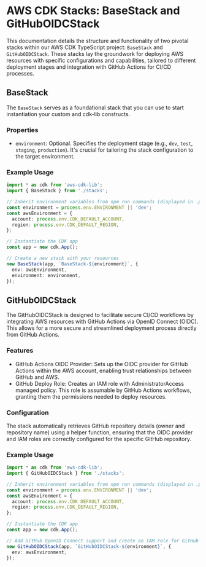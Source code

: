 # AWS CDK Stacks: BaseStack and GitHubOIDCStack

This documentation details the structure and functionality of two pivotal stacks within our AWS CDK TypeScript project: `BaseStack` and `GitHubOIDCStack`. These stacks lay the groundwork for deploying AWS resources with specific configurations and capabilities, tailored to different deployment stages and integration with GitHub Actions for CI/CD processes.

## BaseStack

The `BaseStack` serves as a foundational stack that you can use to start instantiation your custom and cdk-lib constructs.

### Properties

- `environment`: Optional. Specifies the deployment stage (e.g., `dev`, `test`, `staging`, `production`). It's crucial for tailoring the stack configuration to the target environment.

### Example Usage

```typescript
import * as cdk from 'aws-cdk-lib';
import { BaseStack } from './stacks';

// Inherit environment variables from npm run commands (displayed in .projen/tasks.json)
const environment = process.env.ENVIRONMENT || 'dev';
const awsEnvironment = {
  account: process.env.CDK_DEFAULT_ACCOUNT,
  region: process.env.CDK_DEFAULT_REGION,
};

// Instantiate the CDK app
const app = new cdk.App();

// Create a new stack with your resources
new BaseStack(app, `BaseStack-${environment}`, {
  env: awsEnvironment,
  environment: environment,
});
```

## GitHubOIDCStack

The GitHubOIDCStack is designed to facilitate secure CI/CD workflows by integrating AWS resources with GitHub Actions via OpenID Connect (OIDC). This allows for a more secure and streamlined deployment process directly from GitHub Actions.

### Features

- GitHub Actions OIDC Provider: Sets up the OIDC provider for GitHub Actions within the AWS account, enabling trust relationships between GitHub and AWS.
- GitHub Deploy Role: Creates an IAM role with AdministratorAccess managed policy. This role is assumable by GitHub Actions workflows, granting them the permissions needed to deploy resources.

### Configuration

The stack automatically retrieves GitHub repository details (owner and repository name) using a helper function, ensuring that the OIDC provider and IAM roles are correctly configured for the specific GitHub repository.

### Example Usage

```typescript
import * as cdk from 'aws-cdk-lib';
import { GitHubOIDCStack } from './stacks';

// Inherit environment variables from npm run commands (displayed in .projen/tasks.json)
const environment = process.env.ENVIRONMENT || 'dev';
const awsEnvironment = {
  account: process.env.CDK_DEFAULT_ACCOUNT,
  region: process.env.CDK_DEFAULT_REGION,
};

// Instantiate the CDK app
const app = new cdk.App();

// Add GitHub OpenID Connect support and create an IAM role for GitHub
new GitHubOIDCStack(app, `GitHubOIDCStack-${environment}`, {
  env: awsEnvironment,
});
```
